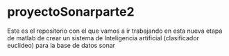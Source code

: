 # proyectoSonarparte2
Este es el repositorio con el que vamos a ir trabajando en esta nueva etapa de matlab de crear un sistema de Inteligencia artificial (clasificador euclideo) para la base de datos sonar
